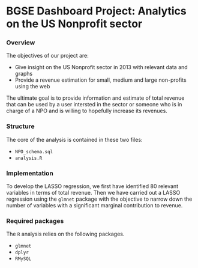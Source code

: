 # BGSE Dashboard Project: Analytics on the US Nonprofit sector

### Overview

The objectives of our project are:

- Give insight on the US Nonprofit sector in 2013 with relevant data and graphs
- Provide a revenue estimation for small, medium and large non-profits using the web

The ultimate goal is to provide information and estimate of total revenue that can be used by a user intersted in the sector or someone who is in charge of a NPO and is willing to hopefully increase its revenues.

### Structure

The core of the analysis is contained in these two files:

- `NPO_schema.sql`
- `analysis.R`

### Implementation

To develop the LASSO regression, we first have identified 80 relevant variables in terms of total revenue. Then we have carried out a LASSO regression using the `glmnet` package with the objective to narrow down the number of variables with a significant marginal contribution to revenue. 


### Required packages

The `R` analysis relies on the following packages. 

- `glmnet`
- `dplyr`
- `RMySQL`

